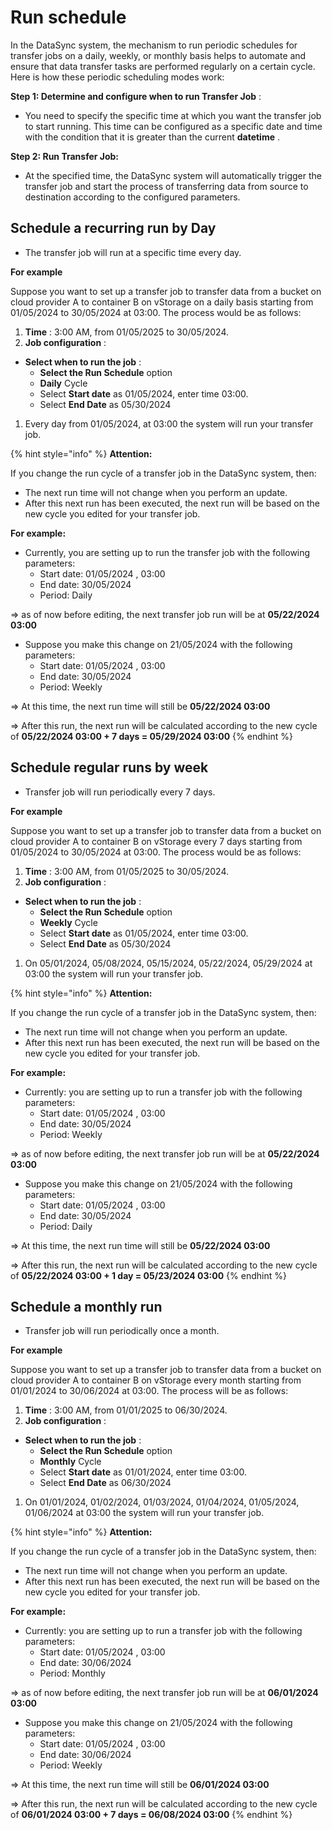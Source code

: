 # Run schedule

In the DataSync system, the mechanism to run periodic schedules for transfer jobs on a daily, weekly, or monthly basis helps to automate and ensure that data transfer tasks are performed regularly on a certain cycle. Here is how these periodic scheduling modes work:

**Step 1: Determine and configure when to run Transfer Job** :

* You need to specify the specific time at which you want the transfer job to start running. This time can be configured as a specific date and time with the condition that it is greater than the current **datetime** .

**Step 2: Run Transfer Job:**

* At the specified time, the DataSync system will automatically trigger the transfer job and start the process of transferring data from source to destination according to the configured parameters.

## Schedule a recurring run by Day <a href="#lap-lich-chay-dinh-ky-theo-ngay" id="lap-lich-chay-dinh-ky-theo-ngay"></a>

* The transfer job will run at a specific time every day.

**For example**

Suppose you want to set up a transfer job to transfer data from a bucket on cloud provider A to container B on vStorage on a daily basis starting from 01/05/2024 to 30/05/2024 at 03:00. The process would be as follows:

1. **Time** : 3:00 AM, from 01/05/2025 to 30/05/2024.
2. **Job configuration** :

* **Select when to run the job** :
  * **Select the Run Schedule** option
  * **Daily** Cycle
  * Select **Start date** as 01/05/2024, enter time 03:00.
  * Select **End Date** as 05/30/2024

1. Every day from 01/05/2024, at 03:00 the system will run your transfer job.

{% hint style="info" %}
**Attention:**

If you change the run cycle of a transfer job in the DataSync system, then:

* The next run time will not change when you perform an update.
* After this next run has been executed, the next run will be based on the new cycle you edited for your transfer job.

**For example:**

* Currently, you are setting up to run the transfer job with the following parameters:
  * Start date: 01/05/2024 , 03:00
  * End date: 30/05/2024
  * Period: Daily

\=> as of now before editing, the next transfer job run will be at **05/22/2024 03:00**

* Suppose you make this change on 21/05/2024 with the following parameters:
  * Start date: 01/05/2024 , 03:00
  * End date: 30/05/2024
  * Period: Weekly

\=> At this time, the next run time will still be **05/22/2024 03:00**

\=> After this run, the next run will be calculated according to the new cycle of **05/22/2024 03:00 + 7 days = 05/29/2024 03:00**
{% endhint %}

## **Schedule regular runs by week** <a href="#lap-lich-chay-dinh-ky-theo-tuan" id="lap-lich-chay-dinh-ky-theo-tuan"></a>

* Transfer job will run periodically every 7 days.

**For example**

Suppose you want to set up a transfer job to transfer data from a bucket on cloud provider A to container B on vStorage every 7 days starting from 01/05/2024 to 30/05/2024 at 03:00. The process would be as follows:

1. **Time** : 3:00 AM, from 01/05/2025 to 30/05/2024.
2. **Job configuration** :

* **Select when to run the job** :
  * **Select the Run Schedule** option
  * **Weekly** Cycle
  * Select **Start date** as 01/05/2024, enter time 03:00.
  * Select **End Date** as 05/30/2024

1. On 05/01/2024, 05/08/2024, 05/15/2024, 05/22/2024, 05/29/2024 at 03:00 the system will run your transfer job.

{% hint style="info" %}
**Attention:**

If you change the run cycle of a transfer job in the DataSync system, then:

* The next run time will not change when you perform an update.
* After this next run has been executed, the next run will be based on the new cycle you edited for your transfer job.

**For example:**

* Currently: you are setting up to run a transfer job with the following parameters:
  * Start date: 01/05/2024 , 03:00
  * End date: 30/05/2024
  * Period: Weekly

\=> as of now before editing, the next transfer job run will be at **05/22/2024 03:00**

* Suppose you make this change on 21/05/2024 with the following parameters:
  * Start date: 01/05/2024 , 03:00
  * End date: 30/05/2024
  * Period: Daily

\=> At this time, the next run time will still be **05/22/2024 03:00**

\=> After this run, the next run will be calculated according to the new cycle of **05/22/2024 03:00 + 1 day = 05/23/2024 03:00**
{% endhint %}

## **Schedule a monthly run** <a href="#lap-lich-chay-dinh-ky-theo-thang" id="lap-lich-chay-dinh-ky-theo-thang"></a>

* Transfer job will run periodically once a month.

**For example**

Suppose you want to set up a transfer job to transfer data from a bucket on cloud provider A to container B on vStorage every month starting from 01/01/2024 to 30/06/2024 at 03:00. The process will be as follows:

1. **Time** : 3:00 AM, from 01/01/2025 to 06/30/2024.
2. **Job configuration** :

* **Select when to run the job** :
  * **Select the Run Schedule** option
  * **Monthly** Cycle
  * Select **Start date** as 01/01/2024, enter time 03:00.
  * Select **End Date** as 06/30/2024

1. On 01/01/2024, 01/02/2024, 01/03/2024, 01/04/2024, 01/05/2024, 01/06/2024 at 03:00 the system will run your transfer job.

{% hint style="info" %}
**Attention:**

If you change the run cycle of a transfer job in the DataSync system, then:

* The next run time will not change when you perform an update.
* After this next run has been executed, the next run will be based on the new cycle you edited for your transfer job.

**For example:**

* Currently: you are setting up to run a transfer job with the following parameters:
  * Start date: 01/05/2024 , 03:00
  * End date: 30/06/2024
  * Period: Monthly

\=> as of now before editing, the next transfer job run will be at **06/01/2024 03:00**

* Suppose you make this change on 21/05/2024 with the following parameters:
  * Start date: 01/05/2024 , 03:00
  * End date: 30/06/2024
  * Period: Weekly

\=> At this time, the next run time will still be **06/01/2024 03:00**

\=> After this run, the next run will be calculated according to the new cycle of **06/01/2024 03:00 + 7 days = 06/08/2024 03:00**
{% endhint %}
